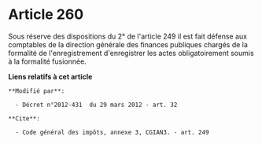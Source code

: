 # Article 260

Sous réserve des dispositions du 2° de l'article 249 il est fait défense aux comptables de la direction générale des finances
publiques chargés de la formalité de l'enregistrement d'enregistrer les actes obligatoirement soumis à la formalité
fusionnée.

**Liens relatifs à cet article**

	**Modifié par**:

	  - Décret n°2012-431  du 29 mars 2012 - art. 32

	**Cite**:

	  - Code général des impôts, annexe 3, CGIAN3. - art. 249
